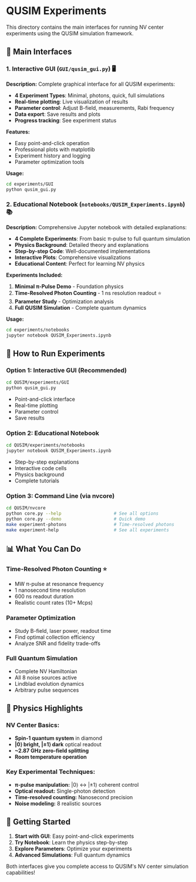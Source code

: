 # QUSIM Experiments

This directory contains the main interfaces for running NV center experiments using the QUSIM simulation framework.

## 🎯 Main Interfaces

### 1. **Interactive GUI** (`GUI/qusim_gui.py`) 🖥️

**Description:** Complete graphical interface for all QUSIM experiments:
- **4 Experiment Types**: Minimal, photons, quick, full simulations
- **Real-time plotting**: Live visualization of results  
- **Parameter control**: Adjust B-field, measurements, Rabi frequency
- **Data export**: Save results and plots
- **Progress tracking**: See experiment status

**Features:**
- Easy point-and-click operation
- Professional plots with matplotlib
- Experiment history and logging
- Parameter optimization tools

**Usage:**
```bash
cd experiments/GUI
python qusim_gui.py
```

### 2. **Educational Notebook** (`notebooks/QUSIM_Experiments.ipynb`) 📚

**Description:** Comprehensive Jupyter notebook with detailed explanations:
- **4 Complete Experiments**: From basic π-pulse to full quantum simulation
- **Physics Background**: Detailed theory and explanations
- **Step-by-step Code**: Well-documented implementations
- **Interactive Plots**: Comprehensive visualizations
- **Educational Content**: Perfect for learning NV physics

**Experiments Included:**
1. **Minimal π-Pulse Demo** - Foundation physics
2. **Time-Resolved Photon Counting** - 1 ns resolution readout ⭐
3. **Parameter Study** - Optimization analysis  
4. **Full QUSIM Simulation** - Complete quantum dynamics

**Usage:**
```bash
cd experiments/notebooks
jupyter notebook QUSIM_Experiments.ipynb
```

## 🔧 How to Run Experiments

### Option 1: Interactive GUI (Recommended)
```bash
cd QUSIM/experiments/GUI
python qusim_gui.py
```
- Point-and-click interface
- Real-time plotting
- Parameter control
- Save results

### Option 2: Educational Notebook  
```bash
cd QUSIM/experiments/notebooks
jupyter notebook QUSIM_Experiments.ipynb
```
- Step-by-step explanations
- Interactive code cells
- Physics background
- Complete tutorials

### Option 3: Command Line (via nvcore)
```bash
cd QUSIM/nvcore
python core.py --help                    # See all options
python core.py --demo                    # Quick demo
make experiment-photons                  # Time-resolved photons
make experiment-help                     # See all experiments
```

## 📊 What You Can Do

### **Time-Resolved Photon Counting** ⭐
- MW π-pulse at resonance frequency
- 1 nanosecond time resolution
- 600 ns readout duration  
- Realistic count rates (10+ Mcps)

### **Parameter Optimization**
- Study B-field, laser power, readout time
- Find optimal collection efficiency
- Analyze SNR and fidelity trade-offs

### **Full Quantum Simulation**
- Complete NV Hamiltonian 
- All 8 noise sources active
- Lindblad evolution dynamics
- Arbitrary pulse sequences

## 🎯 Physics Highlights

### NV Center Basics:
- **Spin-1 quantum system** in diamond
- **|0⟩ bright, |±1⟩ dark** optical readout
- **~2.87 GHz zero-field splitting**
- **Room temperature operation**

### Key Experimental Techniques:
- **π-pulse manipulation:** |0⟩ ↔ |±1⟩ coherent control
- **Optical readout:** Single-photon detection
- **Time-resolved counting:** Nanosecond precision
- **Noise modeling:** 8 realistic sources

## 🚀 Getting Started

1. **Start with GUI**: Easy point-and-click experiments
2. **Try Notebook**: Learn the physics step-by-step  
3. **Explore Parameters**: Optimize your experiments
4. **Advanced Simulations**: Full quantum dynamics

Both interfaces give you complete access to QUSIM's NV center simulation capabilities!